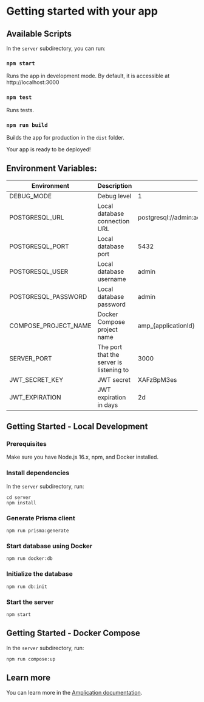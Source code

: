 # Getting started with your app

## Available Scripts

In the `server` subdirectory, you can run:

### `npm start`

Runs the app in development mode.
By default, it is accessible at http://localhost:3000

### `npm test`

Runs tests.

### `npm run build`

Builds the app for production in the `dist` folder.

Your app is ready to be deployed!

## Environment Variables:

| Environment          | Description                            | Value                                                       |
| -------------------- | -------------------------------------- | ----------------------------------------------------------- |
| DEBUG_MODE           | Debug level                            | 1                                                           |
| POSTGRESQL_URL       | Local database connection URL         | postgresql://admin:admin@localhost:5432/\${SERVICE_DB_NAME} |
| POSTGRESQL_PORT      | Local database port     | 5432                                                        |
| POSTGRESQL_USER      | Local database username        | admin                                                       |
| POSTGRESQL_PASSWORD  | Local database password        | admin                                                       |
| COMPOSE_PROJECT_NAME | Docker Compose project name  | amp\_{applicationId}                                        |
| SERVER_PORT          | The port that the server is listening to | 3000                                                        |
| JWT_SECRET_KEY       | JWT secret                             | XAFzBpM3es                                                  |
| JWT_EXPIRATION       | JWT expiration in days                 | 2d                                                          |

## Getting Started - Local Development

### Prerequisites

Make sure you have Node.js 16.x, npm, and Docker installed.
### Install dependencies
In the `server` subdirectory, run:

```console
cd server
npm install
```
### Generate Prisma client
```console
npm run prisma:generate
```

### Start database using Docker

```console
npm run docker:db
```

### Initialize the database
```console
npm run db:init
```

### Start the server
```console
npm start
```

## Getting Started - Docker Compose
In the `server` subdirectory, run:
```console
npm run compose:up
```

## Learn more

You can learn more in the [Amplication documentation](https://docs.amplication.com/guides/getting-started).
